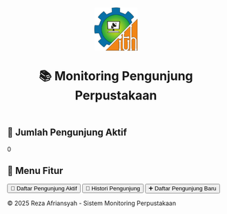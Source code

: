 <!DOCTYPE html>
<html lang="id">
<head>
  <meta charset="UTF-8" />
  <meta name="viewport" content="width=device-width, initial-scale=1.0" />
  <title>Monitoring Pengunjung Perpustakaan</title>
  <link rel="stylesheet" href="style.css" />
</head>
<body>
  <!-- Tambahkan logo -->
  <div class="center" style="margin-top: 20px;">
    <img src="Logo Clean.PNG" alt="Logo ITH" style="max-width: 100px; display: block; margin: 0 auto 10px;" />
  </div>

  <header class="center">
    <h1>📚 Monitoring Pengunjung Perpustakaan</h1>
  </header>

  <!-- Kartu Jumlah Pengunjung Aktif -->
  <div class="card center">
    <h2>👥 Jumlah Pengunjung Aktif</h2>
    <p id="jumlahAktif" class="jumlah-aktif">0</p>
    <p id="statusKuota" class="status-kuota"></p>
  </div>

  <!-- Navigasi Fitur -->
  <div class="card center">
    <h2>📂 Menu Fitur</h2>
    <div class="button-group">
      <nav class="vertical-menu">
        <a href="pengunjung-aktif.html"><button>📝 Daftar Pengunjung Aktif</button></a>
        <a href="histori.html"><button>📅 Histori Pengunjung</button></a>
        <a href="daftar.html"><button>➕ Daftar Pengunjung Baru</button></a>
      </nav>
    </div>
  </div>

  <footer class="center">
    <p>&copy; 2025 Reza Afriansyah - Sistem Monitoring Perpustakaan</p>
  </footer>

  <script>
    const api = 'https://script.google.com/macros/s/AKfycbxhxySjMzZjVevlaDiZdEFegEllq-cEr1NqNgN0KFyY8nd6zlER6YFnZCYW_-Y_7ijw/exec?action=dashboard';
    const maksimal = 30;

    async function loadDashboard() {
      try {
        const res = await fetch(api);
        const data = await res.json();
        const jumlah = data.jumlah;
        const persen = (jumlah / maksimal) * 100;

        const ele = document.getElementById('jumlahAktif');
        const status = document.getElementById('statusKuota');

        ele.textContent = jumlah;

        // Warna dinamis berdasarkan persentase
        if (persen <= 50) {
          ele.style.color = 'green';
        } else if (persen <= 75) {
          ele.style.color = 'orange';
        } else {
          ele.style.color = 'red';
        }

        if (jumlah >= maksimal) {
          status.textContent = "Maaf, perpustakaan penuh. Silakan datang kembali nanti.";
          status.style.color = 'red';
        } else {
          status.textContent = `Sisa kuota: ${maksimal - jumlah}`;
          status.style.color = 'gray';
        }
      } catch (e) {
        const ele = document.getElementById('jumlahAktif');
        ele.textContent = 'Gagal memuat data.';
        ele.style.color = 'red';
      }
    }

    // Jalankan pertama kali dan update setiap 5 detik
    loadDashboard();
    setInterval(loadDashboard, 5000);
  </script>
</body>
</html>
